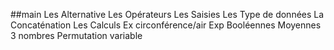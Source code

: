 ##main
Les Alternative
Les Opérateurs
Les Saisies
Les Type de données
La Concaténation
Les Calculs
Ex circonférence/air
Exp Booléennes
Moyennes 3 nombres
Permutation variable
